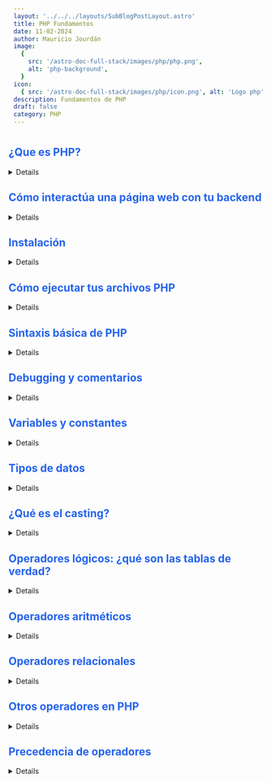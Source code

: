 ```yaml
---
layout: '../../../layouts/SubBlogPostLayout.astro'
title: PHP Fundamentos
date: 11-02-2024
author: Mauricio Jourdán
image:
  {
    src: '/astro-doc-full-stack/images/php/php.png',
    alt: 'php-background',
  }
icon:
  { src: '/astro-doc-full-stack/images/php/icon.png', alt: 'Logo php' }
description: Fundamentos de PHP
draft: false
category: PHP
---
```

<style>
  h1 { color: #713f12; }
  h2 { color: #2563eb; }
  h3 { color: #a855f7; }
  img {
    width: 100%;
    height: 100%;
    object-fit: cover;
  }
  pre {
    padding: 10px;
  }
    table {
    border-collapse: collapse; /* Elimina el espacio entre las celdas */
    width: 100%; /* Ancho de la tabla */
    margin: 0 auto; /* Centrar la tabla */
    text-align: center;
  }

  th, td {
    border: 1px solid #ddd; /* Borde de las celdas */
    padding: 8px; /* Relleno de las celdas */
    /* text-align: left;  */
  }

  th {
    background-color: #f2f2f2; /* Color de fondo del encabezado */
    font-weight: bold; /* Peso de la fuente del encabezado */
  }

  tr:nth-child(even) {
    background-color: #f9f9f9; /* Color de fondo de las filas pares */
  }  
</style>

## ¿Que es PHP?

<details>

**PHP** es un lenguaje de scripting de uso general que es especialmente adecuado para el desarrollo Web. 

Sus siglas provienen de Hypertext Preprocessor (procesador de hipertexto). Recordemos que HTML es Hypertext Markup Languaje. PHP es un preprocesador de HTML, finalmente nos dará un HTML limpio. 

- Del lado del Servidor
- Hypertext Preprocessor

**De propósito general**

- Código en el servidor. APIS, backend
- Crear comandos para terminal. ls, cut, etc
- Aplicaciones de escritorio. Se utiliza una librería externa llamada PHPGTK

- De alto nivel
- Es un lenguaje interpretado. No pasa por un proceso de compilación
- Es de tipado debil. No necesitamos definir los tipos explícitamente, infiere los tipos por nosotros

</details>

## Cómo interactúa una página web con tu backend

<details>

PHP se encuentra en el backend, pero cómo interactúa con la página Web que se encuentra en el front?

Se basa en el modelo <mark>cliente - servidor</mark>.

Toda nuestra aplicación esta guardada en un servidor, el cual entrega una copia de la misma a cada cliente que la solicite.

Además, el servidor también se encarga de responder cada solicitud del usuario.

- **Dominio**. El dominio es nuestra dirección en internet. Gracias a él cualquier computadora es capaz de encontrar páginas web.

- **Servidor físico o VPS**. Es la computadora que se encarga de guardar tu página web y mantener accesible 24/7. Se le conoce como servidor y siempre está conectado a internet. A través de él podemos definir ciertas reglas de seguridad para nuestra página.

- **Servidor web**. Es un programa que corre dentro de nuestro servidor físico y se encarga de gestionar cualquier petición que llegue al mismo. Esta petición es procesada por algún lenguaje de programación y al final devuelve una respuesta.

- **Métodos HTTP**. Los métodos HTTP son una forma de comunicación entre el cliente y el navegador. A través de una solicitud HTTP el cliente es capaz de pedirle al servidor que realice una acción

- **GET**. Este método permite solicitar información al servidor. Por ejemplo, podemos pedirle una lista de productos en el caso de que estemos haciendo un e-commerce o una lista de cursos si tenemos una pagina como Platzi.

- **POST**. Este método permite guardar información. Por ejemplo, podemos recabar datos del usuario desde un formulario y mandarlos a nuestro servidor para procesarlos. Podríamos guardarlos para armar una base de datos de usuarios o incluso un sistema de login.

- **PUT/PATCH**. Estos métodos permiten actualizar información ya guardada. Por ejemplo, podemos darle la oportunidad a un usuario de actualizar su correo electrónico o incluso cambiar su contraseña. La diferencia es que PUT reemplaza toda la información existente y PATCH solo reemplaza lo necesario, es decir, "parcha" la información

- **DELETE**. Este método lo usamos para eliminar un recurso del servidor. Por ejemplo, podemos usarlo si deseamos eliminar un blogpost o un comentario. Esto no significa que dejamos eliminarlo necesariamente dentro de nuestra base de datos, podemos hacer un "Soft delete".

</details>

## Instalación 

<details>

### Windows

Utilizamos Xampp

## Linux

Xampp tamnbién se encuentra disponible para linux pero existe una forma más interesante de instalarlo.

```sh
# Agregamos el repositorio
sudo add-apt-repository ppa:ondrej/php
# Actualizamos los repositorios
sudo apt update
# Actualizamos los paquetes
sudo apt upgrade

# Instalación de php y apache
sudo apt install php8.0 apache2
# Podemos revisar que versiones de php tenemos instaladas con
sudo dpkg --get-selections | grep php
# Para saver que versión de php tenemos ejecutando podemos utilizar el comando
php --version

# Habilitamos la version 8.0 en apache
sudo a2enmod php8.0
# Deshabilitamos la version 8.0 en apache
sudo a2dismod php8.0
# Habilitamos la version 8.1 en apache
sudo a2enmod php8.1
# Para efectivizar los cambios reiniciamos el servicio
systemctl restart apache2

# Modificamos los permisos
cd /var/www
sudo chown -R $(whoami):$(whoami) html

cd /var/www/html
sudo touch index.pho
nano index.php
```

```php
// index.php
<?php

phpinfo();
```
En el navegador: localhost

La configuración de PHP se almacena en el archivo <mark>php.ini</mark>. Vamos a modificarlo para que php muestre los errores, ya que por seguridad no los muestra.

```sh
sudo nano /etc/php/8.0/apache2/php.ini
# ctrl+w display_errors
# Reemplazamos display_errors = Off x
display_errors = On
# Guardamos con ctrl+o
# Confirmamos con enter
# Ctrl+x para salir
```

Finalmente podemos probar el entrono de PHP a través de la consola interactiva.

```sh
php -a
# Interactive mode enabled
```

```php
php > echo "Hola mundo!!!";
Hola mundo!!!

# Ctrl+c salimos de la consola interactiva
```
</details>

## Cómo ejecutar tus archivos PHP

<details>

- Si utilizamos Xampp los proyectos se encuentran en la carpeta xampp/htdocs. Desde ahí las levanta apache2 (será localhost)
- En linux la carpeta es /var/www/html

Recordemos que el servidor web por defecto busca un archivo llamado index.html o index.php. Si no encuentra un archivo llamado index, listará el directorio.

</details>

## Sintaxis básica de PHP

<details>

```sh
cd /var/www/html
mkdir curso-php
cd curso-php
touch index.php
code .
```

```php
# Etiqueta de apertura. Indica que comenzamos a trabajar con php
<?php
# Etiqueta de cierre. No es obligatoria, es obligatoria si vamos a combinar php con HTML
# ?>

# Las sentencias finalizan con ;
# Imprimir por patalla incorporando un salto de línea al final
echo "Hola desde PHP\n";

# El salto de línea final no funciona en el navegador, en cambio debemos utiliza <br>
# echo "Hola desde PHP<br>";

# Variables

$nombre="Mauricio";
$apellido="Jourdan";

echo "Me llamo: " . $nombre . " " . $apellido . "\n";
# Utilizando comillas dobles PHP interpola el texto con las variables
echo "Me llamo: $nombre $apellido \n";

# Operaciones matemáticas
echo "El resultado de 4x5 es: " .  4 * 5 . "\n";
```

```sh
# Ejecutamos el programa desde la terminal
php index.php
# Hola desde PHP
# Me llamo: Mauricio Jourdan
# Me llamo: Mauricio Jourdan
# El resultado de 4x5 es: 20
```
</details>

## Debugging y comentarios

<details>

```php
<?php

$personas = [
    "Mauricio" => 49,
    "Mr. Michi" => 7,
    "Juan" => 65
];

# var_dump permite inspeccionar el contenido de la variable
var_dump( $personas );

# array(3) {
#   ["Mauricio"]=>
#   int(49)
#   ["Mr. Michi"]=>
#   int(7)
#   ["Juan"]=>
#   int(65)
# }

# print_r también permite inspeccionar pero la salida es más limpia. var_dump arroja más info que print_r
print_r( $personas );

# Array
# (
#     [Mauricio] => 49
#     [Mr. Michi] => 7
#     [Juan] => 65
# )

# Comnentarios. Podemos utilizar #, // o /* */

// Primer Comentario
// Segundo Comentario
/* 
Comentario
de 
varias 
líneas
*/

```
</details>

## Variables y constantes
<details>

Las variables y las constantes son estructuras que guardan valores necesarios para el funcionamiento del programa.

Sin embargo, las variables se declaran anteponiendo el signo peso ($) al nombre de estas, y se inicializan entregando un valor luego de poner el operador de asignación =.

```php
$variable_1 = 99;
$variable_2 = 15;
echo $variable_1 + $variable_2;  // 114
```

Las variables pueden cambiar su valor durante el tiempo de ejecución del programa. Por ejemplo, pasando de guardar un número a guardar una cadena de caracteres.

```php
$variable_3 = 50;
echo $variable_3;  // 50
$variable_3 = "Andrés";
echo $variable_3;  // 'Andrés'
```

Las constantes se declaran con la función define(); esta función recibe por argumento dos valores separados por una coma (,), siendo el primero el nombre de la constante encerrado entre comillas dobles, y el segundo, el valor de esta. Por convención se espera que el nombre sea en mayúsculas.

```php
define("NUMERO_E", 2.7183);
echo NUMERO_E;  // 2.7183
```

Para usar las constantes, no hay necesidad de anteponer el signo peso ($).

</details>

## Tipos de datos
<details>

En programación tenemos varios tipos de datos, los más conocidos son:

**Numéricos**:
- Integer: Número sin decimales.
- Float: Número con punto flotante o punto decimal.
- Double: Decimales con valores más precisos, con más decimales que float.

**Cadenas ded caracteres:**
- Chart: Un solo una letra o un simbolo.
- String: Una cadena de caracteres.

**Booleanos:**
- Bool: Verdadero o falso.

**Sin valor:**
- Null: No hay valor.
- Undefined: Hay una variable pero no tiene ningun valor.

PHP tiene un tipado débil, no necesita que se defina de forma explicita el tipo de dato ya que lo deduce por si mismo.

PHP es capaz de convertir de un tipo a otro de forma automática. Por ejemplo si sumas un número con un string PHP evaluará ambos como números.

```php
print_r("25"+5);
// Aunque 25 sea un string el resultado será 30.
```
Si concatenas un string + un numero, solo va a sumar el numero en el string si el numero esta al inicio, si esta en medio o al final no lo tomará.

Y es que en realidad lo que esta tratando es de hacer la suma a pesar de que el numero es un string y no un numero. Si es un string, dirá: "Oye, junto a este numero, pusiste un valor que no es numerico, pero como puedo segregar el valor numerico ya que esta al inicio, lo sumaré".

Por ejemplo:
```php
$bags = "a 4 bags inside";
$how_many = $bags + 4;

echo $how_many; // 4
```
```php
$bags = "4 bags inside";
$how_many = $bags + 4;

echo $how_many; // 8
```
```php
$bags = "bags inside: 4";
$how_many = $bags + 4;

echo $how_many; // 4
```
</details>

## ¿Qué es el casting?

<details>

El <mark>Casting</mark> es la manera de indicar al interprete de PHP para forzar el cambio de un tipo de dato a otro deseado. Se puede acceder a esta utilidad anteponiendo el tipo de dato entre paréntesis antes de un valor o una variable al momento de la asignación o inicialización.

Las siguientes definiciones ayudan a forzar el cambio de tipos en PHP:

- (array) forzado al tipo arreglo
- (bool) forzado al tipo booleano
- (boolean) forzado al tipo booleano
- (double) forzado al tipo 'punto flotante'
- (float) forzado al tipo 'punto flotante'
- (int) forzado al tipo entero
- (integer) forzado al tipo entero
- (object) forzado al tipo objeto
- (string) forzado al tipo 'cadena de texto'

A continuación, se muestra un par de ejemplos de lo mencionado:

```php
$var_3 = "5";  // string(1) "5"
$var_4 = (int) $var_3;  // int(5)

$flag = 1;  // int(1)
$flag = (bool) $flag;  // bool(true)
```
</details>

## Operadores lógicos: ¿qué son las tablas de verdad?

<details>

Son los operadores que nos ayudan a combinar dos o mas afirmaciones para definir si una oración es cierta o falsa. Su uso esta basado en tablas de verdad.

**AND (y)**
Se usa para verificar si dos afirmaciones son ciertas, entonces la oración completa es cierta. Si una de ellas es falsa, entonces, la oración completa es falsa.

```php
# true AND true = True
# false AND true = False
# true AND false = False
# false AND false = False

# Se escribe así:
$valor_1 and $valor_2
$valor_1 && $valor_2
```

**OR (o)**

Si una de las 2 afirmaciones es cierta, entonces la oración completa es cierta. Si solo una de ellas es falsa, entonces, la oración completa es cierta.

```php
true OR true = True
false OR true = True
true OR false = True
false OR false = False

# Se escribe así:
$valor_1 or $valor_2
$valor_1 || $valor_2
```

**NOT (no)**

Se usa para invertir el significado de una oración

```php
NOT True ⇒ False
NOT False ⇒ True
```
</details>

## Operadores aritméticos

<details>

- Adición ⇒ +
- Sustracción ⇒ -
- Multiplicación ⇒ *
- División ⇒ /
- Modulo ⇒ % ⇒ Se usa para conocer el residuo de una división ⇒ $a % $b
- Potenciación ⇒ ** ⇒ $a ** $b
- Identidad ⇒ Sirve para convertir un string a un int o float, según sea el caso ⇒ + ⇒ +$a
- Negación ⇒ Convierte un numero positivo a negativo ⇒ -$a

</details>

## Operadores relacionales

<details>
Son usados en PHP para la comparación entre valores

| Operador |	Descripción    |
| -------- | ----------------- |
| ==	   | Igual a           |
| ===	   | Idéntico a        |
| !=	   | Diferente de      |
| <>	   | Diferente de      |
| !==      | No idéntico a     |
| >	       | Mayor que         |
| >=	   | Mayor o igual que |
| <	       | Menor que         |
| <=	   | Menor o igual que | 
| <=>      | Nave espacial     | 
| ??	   | Fusión de null    | 

```php
// devuelve 'true' si $a es igual a $b después de la manipulación de tipos.
$a == $b

// devuelve 'true' si $a es igual a $b, y son del mismo tipo.
$a === $b  

// devuelve 'true' si $a no es igual a $b después de la manipulación de tipos.
$a != $b  

// devuelve 'true' si $a no es igual a $b después de la manipulación de tipos.
$a <> $b  

// devuelve 'true' si $a no es igual a $b, o si no son del mismo tipo.
$a !== $b  

// devuelve 'true' si $a es estrictamente menor que $b.
$a < $b

// devuelve 'true' si $a es estrictamente mayor que $b.
$a > $b

// devuelve 'true' si $a es menor o igual que $b.
$a <= $b

// devuelve 'true' $a es mayor o igual que $b.
$a >= $b

// Un integer menor que, igual a, o mayor que cero cuando $a es respectivamente menor que, igual a, o mayor que $b.
$a <=> $b

// El primer operando de izquierda a derecha que exista y no sea null. null si no hay valores definidos y no son null.
$a ?? $b ?? $c
```
</details>

## Otros operadores en PHP

<details>

| Operador | Descripción |
| -- | -- |
| =	 |  Asignación |
| += |  Incremento |
| ++ |  Incremento |
| -= |  Decremento |
| -- |  Decremento |
| *= |  Multiplicación |
| /= |  División |
| .= |  Concatenación |

El operador de Asignación, representado por el signo =, se usa para indicar al intérprete que un determinado identificador deberá apuntar a un valor en memoria.

```php
$estatura = 1.65;
$talla = "XS";
$instrumento = "Bambuco";

// El operador de Incremento, representado por la secuencia +=, 
// se usa para simplificar la asignación de una adición sobre la misma variable.

$index = 0;
$index += 10;  // Equivale a la sentencia '$index = $index + 10;'

// El operador de Incremento unitario, representado por la secuencia ++, 
// se usa para simplificar la asignación de una adición unitaria sobre la misma variable. 
// Sin embargo, si el operador se encuentra a la izquierda de la variable, 
// se considera Pre-incremento (Incrementa en uno, y luego retorna el valor); 
// y si el operador se encuentra a la derecha de la variable, 
// se considera Post-incremento (Retorna el valor, y luego lo incrementa en uno).

$length = 6;
$length++;  // Equivale a la sentencia '$length = $length + 1;'

// El operador de Decremento, representado por la secuencia -=, 
// se usa para simplificar la asignación de una sustracción sobre la misma variable.

$juegos = 335;
$juegos -= 20;  // Equivale a la sentencia '$juegos = $juegos - 20;'

// El operador de Decremento unitario, representado por la secuencia --, 
// se usa para simplificar la asignación de una sustracción unitaria sobre la misma variable. 
// Sin embargo, si el operador se encuentra a la izquierda de la variable, 
// se considera Pre-decremento (Reduce en uno, y luego retorna el valor); 
// y si el operador se encuentra a la derecha de la variable, 
// se considera Post-decremento (Retorna el valor, y luego lo reduce en uno).

$peces = 15;
$peces--;  // Equivale a la sentencia '$peces = $peces - 1;'

// El operador de Multiplicación, representado por la secuencia *=, 
// se usa para simplificar la asignación de una multiplicación sobre la misma variable.

$casas = 3;
$casas *= 3;  // Equivale a la sentencia '$casas = $casas * 3;'

// El operador de División, representado por la secuencia /=, 
// se usa para simplificar la asignación de una división sobre la misma variable.

$cupcakes = 25;
$cupcakes /= 5;  // Equivale a la sentencia '$cupcakes = $cupcakes / 5;'

// El operador de Concatenación, representado por la secuencia .=, 
// se usa para simplificar la asignación de una concatenación sobre la misma variable.

$nombre = "Blanca";
$nombre .= " Nieves";  // Equivale a la sentencia '$nombre = $nombre . " Nieves";'
```
</details>

## Precedencia de operadores

<details>

La <mark>precedencia de operadores</mark> es una colección de reglas que definen cómo se ordenan las operaciones en una expresión que tiene más de un operador. Por ejemplo, en la expresión 3 + 4 * 5, primero se realiza la multiplicación y luego la suma, porque la multiplicación tiene mayor precedencia que la suma. Así, el resultado es 3 + (4 * 5) = 23 y no (3 + 4) * 5 = 35.

En PHP, la precedencia de operadores sigue un orden similar a la mayoría de los lenguajes de programación. Aquí te muestro una lista simplificada de operadores en orden de mayor a menor precedencia:

- Operadores de incremento y decremento: ++, --
- Operadores aritméticos: *, /, %
- Operadores aritméticos de adición y sustracción: +, -
- Operadores de comparación: <, <=, >, >=, ==, !=, ===, !==
- Operadores lógicos: &&, ||
- Operador de asignación: =, +=, -=, *=, /=, .= (concatenación)

Es importante recordar que puedes cambiar la precedencia de los operadores utilizando paréntesis. Por ejemplo, (3 + 4) * 5 cambiará la operación que se realiza primero.

También, algunos operadores tienen la misma precedencia y en estos casos se evalúan de izquierda a derecha. Por ejemplo, en la expresión 100 / 10 * 5, primero se realiza la división y luego la multiplicación, dando como resultado 50.

</details>